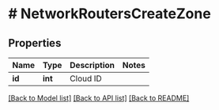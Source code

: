 # # NetworkRoutersCreateZone

## Properties

Name | Type | Description | Notes
------------ | ------------- | ------------- | -------------
**id** | **int** | Cloud ID |

[[Back to Model list]](../../README.md#models) [[Back to API list]](../../README.md#endpoints) [[Back to README]](../../README.md)
